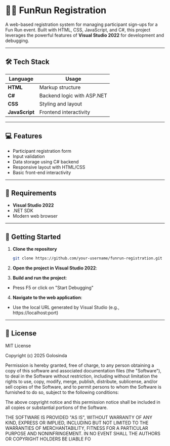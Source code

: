 # 🏃‍♂️ FunRun Registration

A web-based registration system for managing participant sign-ups for a Fun Run event. Built with HTML, CSS, JavaScript, and C#, this project leverages the powerful features of **Visual Studio 2022** for development and debugging.

---

## 🛠️ Tech Stack

| Language     | Usage           |
|--------------|------------------|
| **HTML**     | Markup structure |
| **C#**       | Backend logic with ASP.NET|
| **CSS**      | Styling and layout |
| **JavaScript** | Frontend interactivity |

---

## 💻 Features

- Participant registration form
- Input validation
- Data storage using C# backend
- Responsive layout with HTML/CSS
- Basic front-end interactivity

---

## 🧰 Requirements

- **Visual Studio 2022**
- .NET SDK
- Modern web browser

---

## 🚀 Getting Started

1. **Clone the repository**
   ```bash
   git clone https://github.com/your-username/funrun-registration.git

2. **Open the project in Visual Studio 2022**:

3. **Build and run the project**:
- Press F5 or click on "Start Debugging"

4. **Navigate to the web application**:
- Use the local URL generated by Visual Studio (e.g., https://localhost:port)

---

## 📃 License
MIT License

Copyright (c) 2025 Golosinda

Permission is hereby granted, free of charge, to any person obtaining a copy of this software and associated documentation files (the "Software"), to deal in the Software without restriction, including without limitation the rights to use, copy, modify, merge, publish, distribute, sublicense, and/or sell copies of the Software, and to permit persons to whom the Software is furnished to do so, subject to the following conditions:

The above copyright notice and this permission notice shall be included in all copies or substantial portions of the Software.

THE SOFTWARE IS PROVIDED "AS IS", WITHOUT WARRANTY OF ANY KIND, EXPRESS OR IMPLIED, INCLUDING BUT NOT LIMITED TO THE WARRANTIES OF MERCHANTABILITY, FITNESS FOR A PARTICULAR PURPOSE AND NONINFRINGEMENT. IN NO EVENT SHALL THE AUTHORS OR COPYRIGHT HOLDERS BE LIABLE FO
